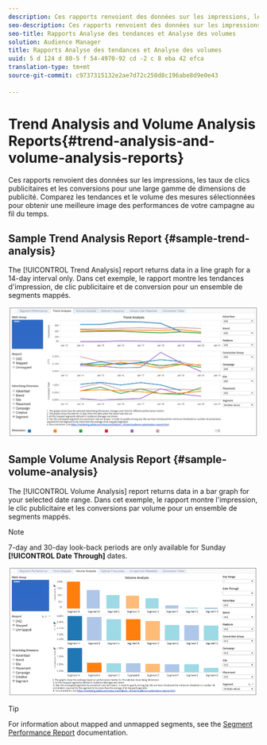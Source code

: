 ```yaml
---
description: Ces rapports renvoient des données sur les impressions, les taux de clics publicitaires et les conversions pour une large gamme de dimensions de publicité. Comparez les tendances et le volume des mesures sélectionnées pour obtenir une meilleure image des performances de votre campagne au fil du temps.
seo-description: Ces rapports renvoient des données sur les impressions, les taux de clics publicitaires et les conversions pour une large gamme de dimensions de publicité. Comparez les tendances et le volume des mesures sélectionnées pour obtenir une meilleure image des performances de votre campagne au fil du temps.
seo-title: Rapports Analyse des tendances et Analyse des volumes
solution: Audience Manager
title: Rapports Analyse des tendances et Analyse des volumes
uuid: 5 d 124 d 80-5 f 54-4970-92 cd -2 c 8 eba 42 efca
translation-type: tm+mt
source-git-commit: c9737315132e2ae7d72c250d8c196abe8d9e0e43

---
```



# Trend Analysis and Volume Analysis Reports{#trend-analysis-and-volume-analysis-reports}

Ces rapports renvoient des données sur les impressions, les taux de clics publicitaires et les conversions pour une large gamme de dimensions de publicité. Comparez les tendances et le volume des mesures sélectionnées pour obtenir une meilleure image des performances de votre campagne au fil du temps.

## Sample Trend Analysis Report {#sample-trend-analysis}

The [!UICONTROL Trend Analysis] report returns data in a line graph for a 14-day interval only. Dans cet exemple, le rapport montre les tendances d'impression, de clic publicitaire et de conversion pour un ensemble de segments mappés.

![](assets/trend-analysis.png)

## Sample Volume Analysis Report {#sample-volume-analysis}

The [!UICONTROL Volume Analysis] report returns data in a bar graph for your selected date range. Dans cet exemple, le rapport montre l'impression, le clic publicitaire et les conversions par volume pour un ensemble de segments mappés.

>[!NOTE]
>
>7-day and 30-day look-back periods are only available for Sunday **[!UICONTROL Date Through]** dates.

![](assets/volume-analysis.png)

>[!TIP]
>
>For information about mapped and unmapped segments, see the [Segment Performance Report](../../../reporting/audience-optimization-reports/aor-advertisers/segment-performance.md) documentation.

